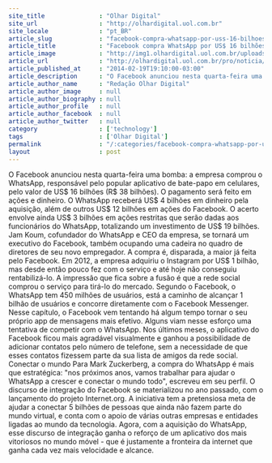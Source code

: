 ```yaml
---
site_title               : "Olhar Digital"
site_url                 : "http://olhardigital.uol.com.br"
site_locale              : "pt_BR"
article_slug             : "facebook-compra-whatsapp-por-uss-16-bilhoes"
article_title            : "Facebook compra WhatsApp por US$ 16 bilhões"
article_image            : "http://img1.olhardigital.uol.com.br/uploads/acervo_imagens/2013/08/20130807121843_660_420.jpg"
article_url              : "http://olhardigital.uol.com.br/pro/noticia/facebook-compra-whatsapp-por-us-16-bilhoes/40435"
article_published_at     : "2014-02-19T19:10:00-03:00"
article_description      : "O Facebook anunciou nesta quarta-feira uma bomba: a empresa comprou o WhatsApp, responsável pelo popular aplicativo de bate-papo em celulares, pelo valor de US$ 16 bilhões (R$ 38 bilhões). O pagamento será feito em ações e dinheiro. O WhatsApp receberá US$ 4 bilhões em dinheiro pela aquisição, além de outros US$ 12 bilhões em ações do Facebook. O acerto envolve ainda US$ 3 bilhões em ações restritas que serão dadas aos funcionários do WhatsApp, totalizando um investimento de US$ 19 bilhões. Jam Koum, cofundador do WhatsApp e CEO da empresa, se tornará um executivo do Facebook, também ocupando uma cadeira no quadro de diretores de seu novo empregador. A compra é, disparada, a maior já feita pelo Facebook. Em 2012, a empresa adquiriu o Instagram por US$ 1 bilhão, mas desde então pouco fez com o serviço e até hoje não conseguiu rentabilizá-lo. A impressão que fica sobre a fusão é que a rede social comprou o serviço para tirá-lo do mercado. Segundo o Facebook, o WhatsApp tem 450 milhões de usuários, está a caminho de alcançar 1 bilhão de usuários e concorre diretamente com o Facebook Messenger. Nesse capítulo, o Facebook vem tentando há algum tempo tornar o seu próprio app de mensagens mais efetivo. Alguns viam nesse esforço uma tentativa de competir com o WhatsApp. Nos últimos meses, o aplicativo do Facebook ficou mais agradável visualmente e ganhou a possibilidade de adicionar contatos pelo número de telefone, sem a necessidade de que esses contatos fizessem parte da sua lista de amigos da rede social. Conectar o mundo Para Mark Zuckerberg, a compra do WhatsApp é mais que estratégica: 'nos próximos anos, vamos trabalhar para ajudar o WhatsApp a crescer e conectar o mundo todo', escreveu em seu perfil. O discurso de integração do Facebook se materializou no ano passado, com o lançamento do projeto Internet.org. A iniciativa tem a pretensiosa meta de ajudar a conectar 5 bilhões de pessoas que ainda não fazem parte do mundo virtual, e conta com o apoio de várias outras empresas e entidades ligadas ao mundo da tecnologia. Agora, com a aquisição do WhatsApp, esse discurso de integração ganha o reforço de um aplicativo dos mais vitoriosos no mundo móvel - que é justamente a fronteira da internet que ganha cada vez mais velocidade e alcance."
article_author_name      : "Redação Olhar Digital"
article_author_image     : null
article_author_biography : null
article_author_profile   : null
article_author_facebook  : null
article_author_twitter   : null
category                 : ['technology']
tags                     : ['Olhar Digital']
permalink                : "/:categories/facebook-compra-whatsapp-por-uss-16-bilhoes/"
layout                   : post
---
```


O Facebook anunciou nesta quarta-feira uma bomba: a empresa comprou o WhatsApp, responsável pelo popular aplicativo de bate-papo em celulares, pelo valor de US$ 16 bilhões (R$ 38 bilhões). O pagamento será feito em ações e dinheiro. O WhatsApp receberá US$ 4 bilhões em dinheiro pela aquisição, além de outros US$ 12 bilhões em ações do Facebook. O acerto envolve ainda US$ 3 bilhões em ações restritas que serão dadas aos funcionários do WhatsApp, totalizando um investimento de US$ 19 bilhões. Jam Koum, cofundador do WhatsApp e CEO da empresa, se tornará um executivo do Facebook, também ocupando uma cadeira no quadro de diretores de seu novo empregador. A compra é, disparada, a maior já feita pelo Facebook. Em 2012, a empresa adquiriu o Instagram por US$ 1 bilhão, mas desde então pouco fez com o serviço e até hoje não conseguiu rentabilizá-lo. A impressão que fica sobre a fusão é que a rede social comprou o serviço para tirá-lo do mercado. Segundo o Facebook, o WhatsApp tem 450 milhões de usuários, está a caminho de alcançar 1 bilhão de usuários e concorre diretamente com o Facebook Messenger. Nesse capítulo, o Facebook vem tentando há algum tempo tornar o seu próprio app de mensagens mais efetivo. Alguns viam nesse esforço uma tentativa de competir com o WhatsApp. Nos últimos meses, o aplicativo do Facebook ficou mais agradável visualmente e ganhou a possibilidade de adicionar contatos pelo número de telefone, sem a necessidade de que esses contatos fizessem parte da sua lista de amigos da rede social. Conectar o mundo Para Mark Zuckerberg, a compra do WhatsApp é mais que estratégica: "nos próximos anos, vamos trabalhar para ajudar o WhatsApp a crescer e conectar o mundo todo", escreveu em seu perfil. O discurso de integração do Facebook se materializou no ano passado, com o lançamento do projeto Internet.org. A iniciativa tem a pretensiosa meta de ajudar a conectar 5 bilhões de pessoas que ainda não fazem parte do mundo virtual, e conta com o apoio de várias outras empresas e entidades ligadas ao mundo da tecnologia. Agora, com a aquisição do WhatsApp, esse discurso de integração ganha o reforço de um aplicativo dos mais vitoriosos no mundo móvel - que é justamente a fronteira da internet que ganha cada vez mais velocidade e alcance.
